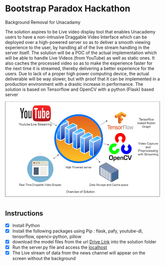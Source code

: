 # Bootstrap Paradox Hackathon
 Background Removal for Unacadamy

The solution aspires to be Live video display tool that enables Unacademy users to have a non-intrusive Draggable Video Interface which can be deployed over a high-powered server so as to deliver a smooth viewing experience to the user, by handling all of the live stream handling in the server itself.
The solution will be a POC of the actual implementation which will be able to handle Live Videos (from YouTube) as well as static ones. It also caches the processed video so as to make the experience faster for the next time it is streamed, thereby delivering a better experience for the users.
Due to lack of a proper high power computing device, the actual deliverable will be way slower, but with proof that it can be implemented in a production environment with a drastic increase in performance.
The solution is based on Tensorflow and OpenCV with a python (Flask) based server

![Arch Diagram](Bootstrap.jpg)

## Instructions
 - [X] Install Python 
 - [X] Install the following packages using Pip : flask, pafy, youtube-dl, tensorflow, opencv-python, pillow
 - [X] download the model files from the url [Drive Link](https://drive.google.com/drive/u/0/folders/18-7qTKQWR3470GytQueJKJtbDwipx41U) into the solution folder
 - [X] Run the server.py file and access the [localhost](http://localhost:5000/)
 - [X] The Live stream of data from the news channel will appear on the screen without the background
